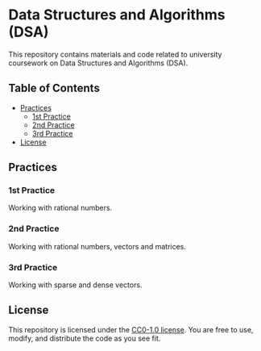 # Data Structures and Algorithms (DSA)

This repository contains materials and code related to university coursework on Data Structures and Algorithms (DSA).

## Table of Contents

- [Practices](./Practices/)
  - [1st Practice](./Practices/1stPractice)
  - [2nd Practice](./Practices/2ndPractice)
  - [3rd Practice](/Practices/3rdPractice)
- [License](./LICENSE)

## Practices

### 1st Practice

Working with rational numbers.

### 2nd Practice

Working with rational numbers, vectors and matrices.

### 3rd Practice

Working with sparse and dense vectors.

## License

This repository is licensed under the [CC0-1.0 license](LICENSE). You are free to use, modify, and distribute the code as you see fit.
